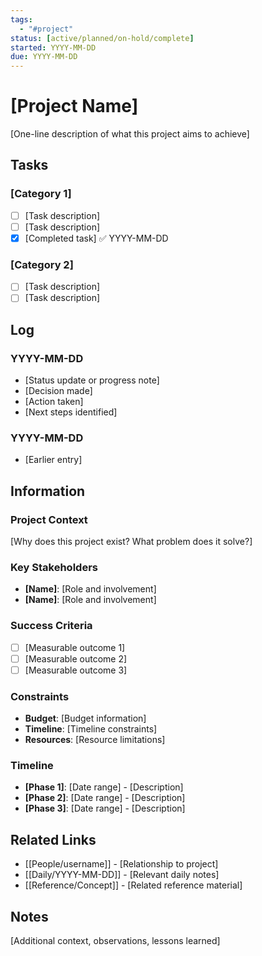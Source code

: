 ```yaml
---
tags:
  - "#project"
status: [active/planned/on-hold/complete]
started: YYYY-MM-DD
due: YYYY-MM-DD
---
```


# [Project Name]

[One-line description of what this project aims to achieve]

## Tasks

### [Category 1]
- [ ] [Task description]
- [ ] [Task description]
- [x] [Completed task] ✅ YYYY-MM-DD

### [Category 2]
- [ ] [Task description]
- [ ] [Task description]

## Log

### YYYY-MM-DD
- [Status update or progress note]
- [Decision made]
- [Action taken]
- [Next steps identified]

### YYYY-MM-DD
- [Earlier entry]

## Information

### Project Context
[Why does this project exist? What problem does it solve?]

### Key Stakeholders
- **[Name]**: [Role and involvement]
- **[Name]**: [Role and involvement]

### Success Criteria
- [ ] [Measurable outcome 1]
- [ ] [Measurable outcome 2]
- [ ] [Measurable outcome 3]

### Constraints
- **Budget**: [Budget information]
- **Timeline**: [Timeline constraints]
- **Resources**: [Resource limitations]

### Timeline
- **[Phase 1]**: [Date range] - [Description]
- **[Phase 2]**: [Date range] - [Description]
- **[Phase 3]**: [Date range] - [Description]

## Related Links
- [[People/username]] - [Relationship to project]
- [[Daily/YYYY-MM-DD]] - [Relevant daily notes]
- [[Reference/Concept]] - [Related reference material]

## Notes
[Additional context, observations, lessons learned]
